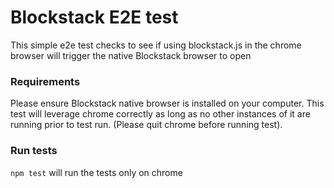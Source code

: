 # Blockstack E2E test

This simple e2e test checks to see if using blockstack.js in the chrome browser will trigger the native Blockstack browser to open


### Requirements
Please ensure Blockstack native browser is installed on your computer. This test will leverage chrome correctly as long as no other instances of it are running prior to test run. (Please quit chrome before running test).

### Run tests
`npm test` will run the tests only on chrome